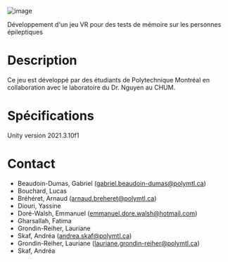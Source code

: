 ![image](https://user-images.githubusercontent.com/55560824/190422848-62acf42f-6357-45c6-85db-c49a0997048c.png)

Développement d'un jeu VR pour des tests de mémoire sur les personnes épileptiques

# Description
Ce jeu est développé par des étudiants de Polytechnique Montréal en collaboration avec le laboratoire du Dr. Nguyen au CHUM.

# Spécifications
Unity version 2021.3.10f1

# Contact
* Beaudoin-Dumas, Gabriel (gabriel.beaudoin-dumas@polymtl.ca)
* Bouchard, Lucas 
* Bréhéret, Arnaud (arnaud.breheret@polymtl.ca)
* Diouri, Yassine
* Doré-Walsh, Emmanuel (emmanuel.dore.walsh@hotmail.com)
* Gharsallah, Fatima
* Grondin-Reiher, Lauriane
* Skaf, Andréa (andrea.skaf@polymtl.ca)
* Grondin-Reiher, Lauriane (lauriane.grondin-reiher@polymtl.ca)
* Skaf, Andréa

